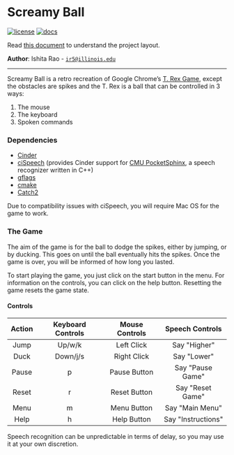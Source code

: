 # Screamy Ball

[![license](https://img.shields.io/badge/license-MIT-green)](LICENSE)
[![docs](https://img.shields.io/badge/docs-yes-brightgreen)](docs/README.md)

Read [this document](https://cliutils.gitlab.io/modern-cmake/chapters/basics/structure.html) to understand the project
layout.

**Author**: Ishita Rao - [`ir5@illinois.edu`](mailto:ir5@illinois.edu)

---

Screamy Ball is a retro recreation of Google Chrome’s [T. Rex Game](https://chromedino.com/), except the obstacles are 
spikes and the T. Rex is a ball that can be controlled in 3 ways:
1. The mouse
1. The keyboard
1. Spoken commands

### Dependencies
* [Cinder](https://github.com/cinder/Cinder)
* [ciSpeech](https://github.com/Hebali/ciSpeech) (provides Cinder support for 
                                                  [CMU PocketSphinx](http://cmusphinx.sourceforge.net/), a speech 
                                                  recognizer written in C++)
* [gflags](https://github.com/gflags/gflags)
* [cmake](https://cmake.org/)
* [Catch2](https://github.com/catchorg/Catch2)
                                                                                            
Due to compatibility issues with ciSpeech, you will require Mac OS for the game to work.

### The Game
The aim of the game is for the ball to dodge the spikes, either by jumping, or by ducking. This goes on until the ball 
eventually hits the spikes. Once the game is over, you will be informed of how long you lasted.

To start playing the game, you just click on the start button in the menu. For information on the controls, you can 
click on the help button. Resetting the game resets the game state.

#### Controls

| Action | Keyboard Controls | Mouse Controls | Speech Controls  |
|:------:|:-----------------:|:--------------:|:----------------:|
| Jump   |     Up/w/k        |  Left Click    | Say "Higher"     |
| Duck   |     Down/j/s      |  Right Click   | Say "Lower"      |
| Pause  |      p            |  Pause Button  | Say "Pause Game" |
| Reset  |      r            |  Reset Button  | Say "Reset Game" |
| Menu   |      m            |  Menu Button   | Say "Main Menu"  |
| Help   |      h            |  Help Button   |Say "Instructions"|

Speech recognition can be unpredictable in terms of delay, so you may use it at your own discretion.
